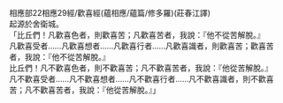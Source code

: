 相應部22相應29經/歡喜經(蘊相應/蘊篇/修多羅)(莊春江譯)  
起源於舍衛城。  
「比丘們！凡歡喜色者，則歡喜苦；凡歡喜苦者，我說：『他不從苦解脫。』  
凡歡喜受者……凡歡喜想者……凡歡喜行者……凡歡喜識者，則歡喜苦；歡喜苦者，我說：『他不從苦解脫。』  
比丘們！凡不歡喜色者，則不歡喜苦；凡不歡喜苦者，我說：『他從苦解脫。』  
凡不歡喜受者……凡不歡喜想者……凡不歡喜行者……凡不歡喜識者，則不歡喜苦；凡不歡喜苦者，我說：『他從苦解脫。』」  
  
  
